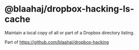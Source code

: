 # @blaahaj/dropbox-hacking-ls-cache

Maintain a local copy of all or part of a Dropbox directory listing.

Part of https://github.com/blaahaj/dropbox-hacking
